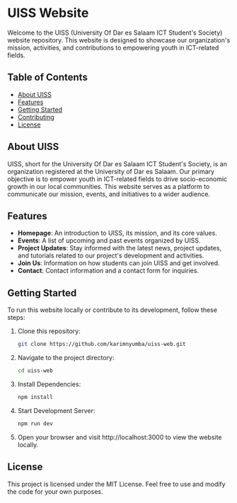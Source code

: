 # UISS Website

Welcome to the UISS (University Of Dar es Salaam ICT Student's Society) website repository. This website is designed to showcase our organization's mission, activities, and contributions to empowering youth in ICT-related fields.

## Table of Contents

- [About UISS](#about-uiss)
- [Features](#features)
- [Getting Started](#getting-started)
- [Contributing](#contributing)
- [License](#license)

## About UISS

UISS, short for the University Of Dar es Salaam ICT Student's Society, is an organization registered at the University of Dar es Salaam. Our primary objective is to empower youth in ICT-related fields to drive socio-economic growth in our local communities. This website serves as a platform to communicate our mission, events, and initiatives to a wider audience.

## Features

- **Homepage**: An introduction to UISS, its mission, and its core values.
- **Events**: A list of upcoming and past events organized by UISS.
- **Project Updates**: Stay informed with the latest news, project updates, and tutorials related to our project's development and activities.
- **Join Us**: Information on how students can join UISS and get involved.
- **Contact**: Contact information and a contact form for inquiries.

## Getting Started

To run this website locally or contribute to its development, follow these steps:

1. Clone this repository:
   ```bash
   git clone https://github.com/karimnyumba/uiss-web.git
   ```
2. Navigate to the project directory:
   ```bash
   cd uiss-web
   ```
3. Install Dependencies:
   ```bash
   npm install
   ```
4. Start Development Server:
   ```bash
   npm run dev
   ```
5. Open your browser and visit http://localhost:3000 to view the website locally.

## License

This project is licensed under the MIT License. Feel free to use and modify the code for your own purposes.
